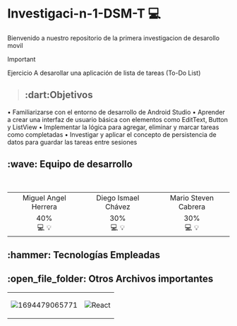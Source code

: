 # Investigaci-n-1-DSM-T 💻
Bienvenido a nuestro repositorio de la primera investigacion de desarollo movil 

> [!IMPORTANT]
>  Ejercicio A desarollar una aplicación de lista de tareas (To-Do List)

> <h2>:dart:Objetivos</h2>
•	Familiarizarse con el entorno de desarrollo de Android Studio
•	Aprender a crear una interfaz de usuario básica con elementos como EditText, Button y ListView
•	Implementar la lógica para agregar, eliminar y marcar tareas como completadas
•	Investigar y aplicar el concepto de persistencia de datos para guardar las tareas entre sesiones

<h2>:wave: Equipo de desarrollo </h2>
<div style={padding: 10px}>
  <table style={margin: 0 auto}>
  <tr align="center">
   <td>Miguel Angel Herrera</td>
   <td>Diego Ismael Chávez</td>
   <td>Mario Steven Cabrera</td>

  </tr>
    <tr align="center">
    <td>40%<br> :computer: :bulb:</td>
    <td>30%<br> :computer: :bulb:</td>
    <td>30%<br> :computer: :bulb:</td>
  </tr>
</table>
</div>

<h2>:hammer: Tecnologías Empleadas</h2>

<table>
  
  <tr>
    
  <td> 

  ![1694479065771](https://logowik.com/content/uploads/images/kotlin.jpg)
  </td>

  <td>

  ![React](https://dc722jrlp2zu8.cloudfront.net/media/django-summernote/2018-03-23/e3372d52-91ff-4e45-90de-79200223e060.jpg)
  
  </td>



  <h2>:open_file_folder: Otros Archivos importantes </h2>




